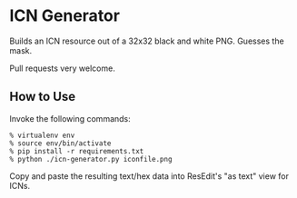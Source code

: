 # ICN Generator
Builds an ICN resource out of a 32x32 black and white PNG. Guesses the mask.

Pull requests very welcome.

## How to Use
Invoke the following commands:
```
% virtualenv env
% source env/bin/activate
% pip install -r requirements.txt
% python ./icn-generator.py iconfile.png
```

Copy and paste the resulting text/hex data into ResEdit's "as text" view for ICNs.
